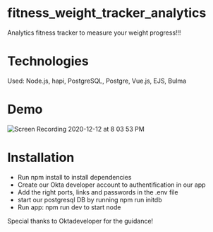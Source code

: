 # fitness_weight_tracker_analytics
Analytics fitness tracker to measure your weight progress!!!

# Technologies
 Used: Node.js, hapi, PostgreSQL, Postgre, Vue.js, EJS, Bulma

# Demo
![Screen Recording 2020-12-12 at 8 03 53 PM](https://user-images.githubusercontent.com/35351964/102002848-74210400-3cb5-11eb-986a-d82a9e62f10d.gif)


# Installation
- Run npm install to install dependencies
- Create our Okta developer account to authentification in our app
- Add the right ports, links and passwords in the .env file
- start our postgresql DB by running npm run initdb
- Run app: npm run dev to start node

Special thanks to Oktadeveloper for the guidance!